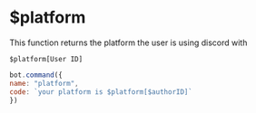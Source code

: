 # $platform

This function returns the platform the user is using discord with

```text
$platform[User ID]
```

```javascript
bot.command({
name: "platform",
code: `your platform is $platform[$authorID]`
})
```



